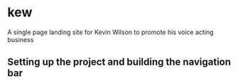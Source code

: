 # kew
A single page landing site for Kevin Wilson to promote his voice acting business

## Setting up the project and building the navigation bar
